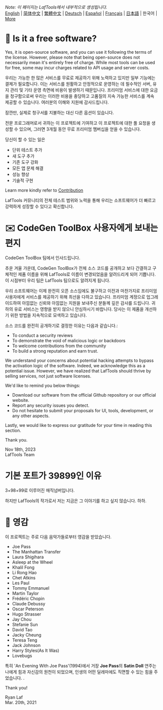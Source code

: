 <i>Note: 이 페이지는 LafTools에서 내부적으로 생성됩니다.</i> <br/> [English](/docs/en_US/FAQ.md)  |  [简体中文](/docs/zh_CN/FAQ.md)  |  [繁體中文](/docs/zh_HK/FAQ.md)  |  [Deutsch](/docs/de/FAQ.md)  |  [Español](/docs/es/FAQ.md)  |  [Français](/docs/fr/FAQ.md)  |  [日本語](/docs/ja/FAQ.md)  |  한국어 | [More](/docs/) <br/>

# 🙋 Is it a free software?

Yes, it is open-source software, and you can use it following the terms of the license. However, please note that being open-source does not necessarily mean it's entirely free of charge. While most tools can be used for free, some may incur charges related to API usage and server costs.

우리는 가능한 한 많은 서비스를 무료로 제공하기 위해 노력하고 있지만 일부 기능에는 결제가 필요합니다. 이는 서비스를 원활하고 안정적으로 운영하는 데 필수적인 서버, 유지 관리 및 기타 운영 측면에 비용이 발생하기 때문입니다. 프리미엄 서비스에 대한 요금을 청구함으로써 우리는 이러한 비용을 충당하고 고품질의 지속 가능한 서비스를 계속 제공할 수 있습니다. 여러분의 이해와 지원에 감사드립니다.

잠깐만, 실제로 청구서를 지불하는 대신 다른 옵션이 있습니다.

전문 프로그래머로서 귀하는 이 프로젝트에 기여하고 이 프로젝트에 대한 풀 요청을 생성할 수 있으며, 그러면 3개월 동안 무료 프리미엄 멤버십을 얻을 수 있습니다.

당신이 할 수 있는 일은

- 단위 테스트 추가
- 새 도구 추가
- 기존 도구 강화
- 모든 앱 문제 해결
- 성능 향상
- 기술적 구현

Learn more kindly refer to [Contribution](CONTRIBUTION.md)

LafTools 커뮤니티의 전체 테스트 범위와 노력을 통해 우리는 소프트웨어가 더 빠르고 강력하게 성장할 수 있다고 확신합니다.

# ✉️ CodeGen ToolBox 사용자에게 보내는 편지

CodeGen ToolBox 팀에서 인사드립니다.

추운 겨울 가운데, CodeGen ToolBox가 전체 소스 코드를 공개하고 보다 간결하고 구체적인 제품 이름을 위해 LafTools로 이름이 변경되었음을 알려드리게 되어 기쁩니다. 이 시점부터 우리 팀은 LafTools 팀으로도 알려지게 됩니다.

우리 소프트웨어는 이제 완전히 오픈 소스임에도 불구하고 이전과 마찬가지로 프리미엄 사용자에게 서비스를 제공하기 위해 최선을 다하고 있습니다. 프리미엄 계정으로 업그레이드하여 아낌없는 신뢰와 아낌없는 지원을 보내주신 분들께 깊은 감사를 드립니다. 귀하의 유료 서비스는 영향을 받지 않으니 안심하시기 바랍니다. 당사는 이 제품을 개선하기 위한 방법을 지속적으로 모색하고 있습니다.

소스 코드를 완전히 공개하기로 결정한 이유는 다음과 같습니다.:

- To conduct a security reviews
- To demonstrate the void of malicious logic or backdoors
- To welcome contributions from the community
- To build a strong reputation and earn trust.

We understand your concerns about potential hacking attempts to bypass the activation logic of the software. Indeed, we acknowledge this as a potential issue. However, we have realized that LafTools should thrive by selling services, not just software licenses.

We'd like to remind you below things:

- Download our software from the official Github repository or our official website.
- Report any security issues you detect.
- Do not hesitate to submit your proposals for UI, tools, development, or any other aspects.

Lastly, we would like to express our gratitude for your time in reading this section.

Thank you.

Nov 18th, 2023  
LafTools Team

# 기본 포트가 39899인 이유

3+98+99로 이루어진 매직넘버입니다.

하지만 LafTools의 작가로서 저는 지금은 그 이야기를 하고 싶지 않습니다. 하하.

# 🎷 영감

이 프로젝트는 주로 다음 음악가들로부터 영감을 받았습니다.

- Joe Pass
- The Manhattan Transfer
- Laura Shigihara
- Asleep at the Wheel
- Khalil Fong
- Li Rong Hao
- Chet Atkins
- Les Paul
- Tommy Emmanuel
- Martin Taylor
- Frédéric Chopin
- Claude Debussy
- Oscar Peterson
- Hugo Strasser
- Jay Chou
- Stefanie Sun
- David Tao
- Jacky Cheung
- Teresa Teng
- Jack Johnson
- Harry Styles(As It Was)
- Lovebugs

특히 'An Evening With Joe Pass'(1994)에서 거장 **Joe Pass**의 **Satin Doll** 연주는 나에게 힘과 자신감의 원천이 되었으며, 인생의 어떤 딜레마에도 직면할 수 있는 힘을 주었습니다. .

Thank you!

Ryan Laf  
Mar. 20th, 2021

